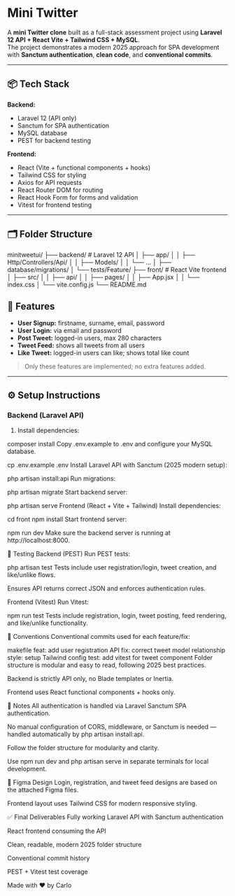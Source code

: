 # Mini Twitter

A **mini Twitter clone** built as a full-stack assessment project using **Laravel 12 API + React Vite + Tailwind CSS + MySQL**.  
The project demonstrates a modern 2025 approach for SPA development with **Sanctum authentication**, **clean code**, and **conventional commits**.

---

## 📦 Tech Stack

**Backend:**  
- Laravel 12 (API only)  
- Sanctum for SPA authentication  
- MySQL database  
- PEST for backend testing  

**Frontend:**  
- React (Vite + functional components + hooks)  
- Tailwind CSS for styling  
- Axios for API requests  
- React Router DOM for routing  
- React Hook Form for forms and validation  
- Vitest for frontend testing  

---

## 🗂 Folder Structure


minitweetui/
├── backend/ # Laravel 12 API
│ ├── app/
│ │ ├── Http/Controllers/Api/
│ │ ├── Models/
│ │ └── ...
│ ├── database/migrations/
│ └── tests/Feature/
├── front/ # React Vite frontend
│ ├── src/
│ │ ├── api/
│ │ ├── pages/
│ │ ├── App.jsx
│ │ └── index.css
│ └── vite.config.js
└── README.md


## 🎯 Features

- **User Signup:** firstname, surname, email, password  
- **User Login:** via email and password  
- **Post Tweet:** logged-in users, max 280 characters  
- **Tweet Feed:** shows all tweets from all users  
- **Like Tweet:** logged-in users can like; shows total like count  

> Only these features are implemented; no extra features added.

---

## ⚙️ Setup Instructions

### Backend (Laravel API)

1. Install dependencies:


composer install
Copy .env.example to .env and configure your MySQL database.


cp .env.example .env
Install Laravel API with Sanctum (2025 modern setup):


php artisan install:api
Run migrations:


php artisan migrate
Start backend server:


php artisan serve
Frontend (React + Vite + Tailwind)
Install dependencies:


cd front
npm install
Start frontend server:


npm run dev
Make sure the backend server is running at http://localhost:8000.



🧪 Testing
Backend (PEST)
Run PEST tests:


php artisan test
Tests include user registration/login, tweet creation, and like/unlike flows.

Ensures API returns correct JSON and enforces authentication rules.

Frontend (Vitest)
Run Vitest:


npm run test
Tests include registration, login, tweet posting, feed rendering, and like/unlike functionality.



📌 Conventions
Conventional commits used for each feature/fix:

makefile
feat: add user registration API
fix: correct tweet model relationship
style: setup Tailwind config
test: add vitest for tweet component
Folder structure is modular and easy to read, following 2025 best practices.

Backend is strictly API only, no Blade templates or Inertia.

Frontend uses React functional components + hooks only.


🔑 Notes
All authentication is handled via Laravel Sanctum SPA authentication.

No manual configuration of CORS, middleware, or Sanctum is needed — handled automatically by php artisan install:api.

Follow the folder structure for modularity and clarity.

Use npm run dev and php artisan serve in separate terminals for local development.



🎨 Figma Design
Login, registration, and tweet feed designs are based on the attached Figma files.

Frontend layout uses Tailwind CSS for modern responsive styling.



✅ Final Deliverables
Fully working Laravel API with Sanctum authentication

React frontend consuming the API

Clean, readable, modern 2025 folder structure

Conventional commit history

PEST + Vitest test coverage

Made with ❤️ by Carlo

